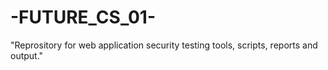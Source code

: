 # -FUTURE_CS_01-
"Reprository for web application security testing tools, scripts, reports and output."
